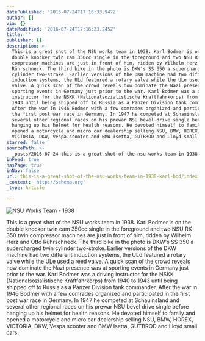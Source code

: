 ```yaml
---
datePublished: '2016-07-24T17:16:33.947Z'
author: []
via: {}
dateModified: '2016-07-24T17:16:23.245Z'
title: ''
publisher: {}
description: >-
  This is a great shot of the NSU works team in 1938. Karl Bodmer is on the
  double knocker twin cam 350cc single in the foreground and two NSU RK 350 twin
  compressor machines are just in front of him, ridden by Wilhelm Herz and Otto
  Rührschneck. The third bike in the photo is DKW's SS 350 a supercharged twin
  cylinder two-stroke. Earlier versions of the DKW machine had two different
  induction systems, the ULd featured a rotary valve while the ULe used a reed
  valve. A quick scan of the crowd reveals how dominate the Nazi presence was at
  sporting events in Germany just prior to the war. Karl Bodmer was a driving
  instructor for the NSKK (Nationalsozialistische Kraftfahrkorps) from 1940 to
  1943 until being shipped off to Russia as a Panzer Division tank commander.
  After the war in 1946 Bodmer with a few comrades organized and participated in
  the first post war race in Germany. In 1947 he competed at Schauinsland and
  several other regional races on his prewar NSU bevel drive single before
  hanging up his helmet for health reasons. He devoted himself to family and
  opened a motorcycle and micro car dealership selling NSU, BMW, HOREX,
  VICTORIA, DKW, Vespa scooter and BMW Isetta, GUTBROD and Lloyd small cars.
starred: false
sourcePath: >-
  _posts/2016-07-24-this-is-a-great-shot-of-the-nsu-works-team-in-1938-karl-bod.md
inFeed: true
hasPage: true
inNav: false
url: this-is-a-great-shot-of-the-nsu-works-team-in-1938-karl-bod/index.html
_context: 'http://schema.org'
_type: Article

---
```

![NSU Works Team - 1938](https://the-grid-user-content.s3-us-west-2.amazonaws.com/2a5c2312-514f-477b-a153-33434ce95761.jpg)

This is a great shot of the NSU works team in 1938\. Karl Bodmer is on the double knocker twin cam 350cc single in the foreground and two NSU RK 350 twin compressor machines are just in front of him, ridden by Wilhelm Herz and Otto Rührschneck. The third bike in the photo is DKW's SS 350 a supercharged twin cylinder two-stroke. Earlier versions of the DKW machine had two different induction systems, the ULd featured a rotary valve while the ULe used a reed valve. A quick scan of the crowd reveals how dominate the Nazi presence was at sporting events in Germany just prior to the war. Karl Bodmer was a driving instructor for the NSKK (Nationalsozialistische Kraftfahrkorps) from 1940 to 1943 until being shipped off to Russia as a Panzer Division tank commander. After the war in 1946 Bodmer with a few comrades organized and participated in the first post war race in Germany. In 1947 he competed at Schauinsland and several other regional races on his prewar NSU bevel drive single before hanging up his helmet for health reasons. He devoted himself to family and opened a motorcycle and micro car dealership selling NSU, BMW, HOREX, VICTORIA, DKW, Vespa scooter and BMW Isetta, GUTBROD and Lloyd small cars.